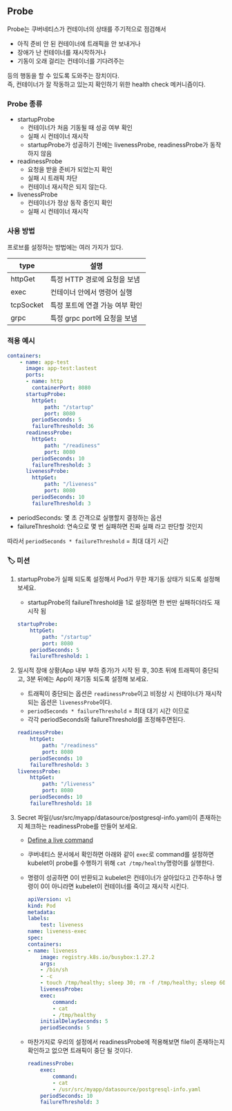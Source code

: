 ## Probe

Probe는 쿠버네티스가 컨테이너의 상태를 주기적으로 점검해서  

- 아직 준비 안 된 컨테이너에 트래픽을 안 보내거나
- 장애가 난 컨테이너를 재시작하거나
- 기동이 오래 걸리는 컨테이너를 기다려주는 

등의 행동을 할 수 있도록 도와주는 장치이다.  
즉, 컨테이너가 잘 작동하고 있는지 확인하기 위한 health check 메커니즘이다.



### Probe 종류

- startupProbe 
    - 컨테이너가 처음 기동될 때 성공 여부 확인
    - 실패 시 컨테이너 재시작
    - startupProbe가 성공하기 전에는 livenessProbe, readinessProbe가 동작하지 않음
- readinessProbe
    - 요청을 받을 준비가 되었는지 확인 
    - 실패 시 트래픽 차단
    - 컨테이너 재시작은 되지 않는다. 
- livenessProbe
    - 컨테이너가 정상 동작 중인지 확인
    - 실패 시 컨테이너 재시작

### 사용 방법

프로브를 설정하는 방법에는 여러 가지가 있다.  

| type | 설명 |
| -- | -- |
| httpGet | 특정 HTTP 경로에 요청을 보냄 |
| exec | 컨테이너 안에서 명령어 실행 |
| tcpSocket | 특정 포트에 연결 가능 여부 확인 |
| grpc | 특정 grpc port에 요청을 보냄 |


### 적용 예시

```yaml
containers: 
    - name: app-test
      image: app-test:lastest
      ports:
      - name: http
        containerPort: 8080
      startupProbe:
        httpGet:
            path: "/startup"
            port: 8080
        periodSeconds: 5
        failureThreshold: 36
      readinessProbe:
        httpGet:
            path: "/readiness"
            port: 8080
        periodSeconds: 10
        failureThreshold: 3
      livenessProbe:
        httpGet:
            path: "/liveness"
            port: 8080
        periodSeconds: 10
        failureThreshold: 3
```

- periodSeconds: 몇 초 간격으로 실행할지 결정하는 옵션
- failureThreshold: 연속으로 몇 번 실패하면 진짜 실패 라고 판단할 것인지 

따라서 `periodSeconds * failureThreshold` = 최대 대기 시간


### 🏷️ 미션 

1. startupProbe가 실패 되도록 설정해서 Pod가 무한 재기동 상태가 되도록 설정해 보세요. 
    - startupProbe의 failureThreshold을 1로 설정하면 한 번만 실패하더라도 재시작 됨

    ```yaml
    startupProbe:
        httpGet:
            path: "/startup"
            port: 8080
        periodSeconds: 5
        failureThreshold: 1
    ```

2. 일시적 장애 상황(App 내부 부하 증가)가 시작 된 후, 30초 뒤에 트래픽이 중단되고, 3분 뒤에는 App이 재기동 되도록 설정해 보세요. 
    - 트래픽이 중단되는 옵션은 `readinessProbe`이고 비정상 시 컨테이너가 재시작되는 옵션은 `livenessProbe`이다. 
    - `periodSeconds * failureThreshold` = 최대 대기 시간 이므로 
    - 각각 periodSeconds와 failureThreshold를 조정해주면된다. 

    ```yaml
    readinessProbe:
        httpGet:
            path: "/readiness"
            port: 8080
        periodSeconds: 10
        failureThreshold: 3
    livenessProbe:
        httpGet:
            path: "/liveness"
            port: 8080
        periodSeconds: 10
        failureThreshold: 18
    ```

3. Secret 파일(/usr/src/myapp/datasource/postgresql-info.yaml)이 존재하는지 체크하는 readinessProbe를 만들어 보세요.

    - [Define a live command](https://kubernetes.io/docs/tasks/configure-pod-container/configure-liveness-readiness-startup-probes/#define-a-liveness-command)
    - 쿠버네티스 문서에서 확인하면 아래와 같이 `exec`로 command를 설정하면 kubelet이 probe를 수행하기 위해 `cat /tmp/healthy`명령어를 실행한다. 
    - 명령이 성공하면 0이 반환되고 kubelet은 컨테이너가 살아있다고 간주하나 명령이 0이 아니라면 kubelet이 컨테이너를 죽이고 재시작 시킨다. 
        ```yaml
        apiVersion: v1
        kind: Pod
        metadata:
        labels:
            test: liveness
        name: liveness-exec
        spec:
        containers:
        - name: liveness
            image: registry.k8s.io/busybox:1.27.2
            args:
            - /bin/sh
            - -c
            - touch /tmp/healthy; sleep 30; rm -f /tmp/healthy; sleep 600
            livenessProbe:
            exec:
                command:
                - cat
                - /tmp/healthy
            initialDelaySeconds: 5
            periodSeconds: 5
        ```

    - 마찬가지로 우리의 설정에서 readinessProbe에 적용해보면 file이 존재하는지 확인하고 없으면 트래픽이 중단 될 것이다. 
        ```yaml
        readinessProbe:
            exec:
                command:
                - cat
                - /usr/src/myapp/datasource/postgresql-info.yaml
            periodSeconds: 10
            failureThreshold: 3
        ```